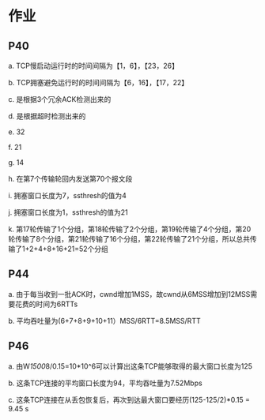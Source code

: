 # 作业

##  P40

a. TCP慢启动运行时的时间间隔为【1，6】，【23，26】

b. TCP拥塞避免运行时的时间间隔为【6，16】，【17，22】

c. 是根据3个冗余ACK检测出来的

d. 是根据超时检测出来的

e. 32

f. 21

g. 14

h. 在第7个传输轮回内发送第70个报文段

i. 拥塞窗口长度为7，ssthresh的值为4

j. 拥塞窗口长度为1，ssthresh的值为21

k. 第17轮传输了1个分组，第18轮传输了2个分组，第19轮传输了4个分组，第20轮传输了8个分组，第21轮传输了16个分组，第22轮传输了21个分组，所以总共传输了1+2+4+8+16+21=52个分组


##  P44

a. 由于每当收到一批ACK时，cwnd增加1MSS，故cwnd从6MSS增加到12MSS需要花费的时间为6RTTs

b. 平均吞吐量为(6+7+8+9+10+11）MSS/6RTT=8.5MSS/RTT

##  P46

a. 由W*1500*8/0.15=10*10^6可以计算出这条TCP能够取得的最大窗口长度为125

b. 这条TCP连接的平均窗口长度为94，平均吞吐量为7.52Mbps

c. 这条TCP连接在从丢包恢复后，再次到达最大窗口要经历(125-125/2)*0.15 = 9.45 s




